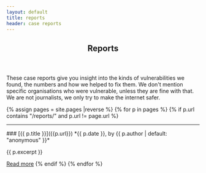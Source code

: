 ```yaml
---
layout: default
title: reports
header: case reports
---
```

<header>
	<h2>Reports</h2>
</header>

These case reports give you insight into the kinds of vulnerabilities we found, the numbers and how we helped to fix them. We don't mention specific organisations who were vulnerable, unless they are fine with that. We are not journalists, we only try to make the internet safer.

{% assign pages = site.pages |reverse %}
{% for p in pages %}
{% if p.url contains "/reports/" and p.url != page.url %}
<hr>
### [{{ p.title }}]({{p.url}})
*{{ p.date }}, by {{ p.author | default: "anonymous" }}*

{{ p.excerpt }}

[Read more]({{p.url}})
{% endif %}
{% endfor %}
